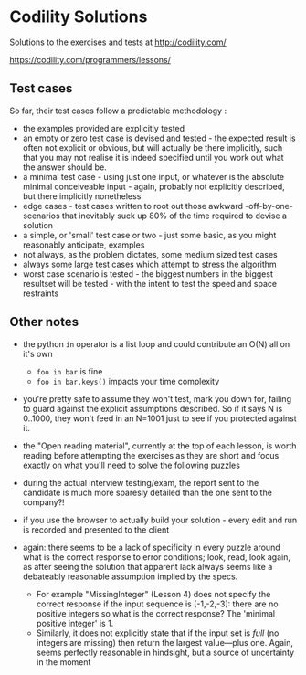 # Codility Solutions

Solutions to the exercises and tests at http://codility.com/

https://codility.com/programmers/lessons/

## Test cases

So far, their test cases follow a predictable methodology :

* the examples provided are explicitly tested
* an empty or zero test case is devised and tested - the expected result is often not explicit or obvious, but will actually be there implicitly, such that you may not realise it is indeed specified until you work out what the answer should be.
* a minimal test case - using just one input, or whatever is the absolute minimal conceiveable input - again, probably not explicitly described, but there implicitly nonetheless
* edge cases - test cases written to root out those awkward -off-by-one- scenarios that inevitably suck up 80% of the time required to devise a solution
* a simple, or 'small' test case or two - just some basic, as you might reasonably anticipate, examples
* not always, as the problem dictates, some medium sized test cases
* always some large test cases which attempt to stress the algorithm
* worst case scenario is tested - the biggest numbers in the biggest resultset will be tested - with the intent to test the speed and space restraints

## Other notes

* the python `in` operator is a list loop and could contribute an O(N) all on it's own
    * `foo in bar` is fine
    * `foo in bar.keys()` impacts your time complexity
* you're pretty safe to assume they won't test, mark you down for, failing to guard against the explicit assumptions described. So if it says N is 0..1000, they won't feed in an N=1001 just to see if you protected against it.
* the "Open reading material", currently at the top of each lesson, is worth reading before attempting the exercises as they are short and focus exactly on what you'll need to solve the following puzzles
* during the actual interview testing/exam, the report sent to the candidate is much more sparesly detailed than the one sent to the company?!
* if you use the browser to actually build your solution - every edit and run is recorded and presented to the client
* again: there seems to be a lack of specificity in every puzzle around what is the correct response to error conditions; look, read, look again, as
   after seeing the solution that apparent lack always seems like a debateably reasonable assumption implied by the specs.
   
   * For example "MissingInteger" (Lesson 4) does not specify the correct response if the input sequence is [-1,-2,-3]:
   there are no positive integers so what is the correct response? The 'minimal positive integer' is 1.
   * Similarly, it does not explicitly state that if the input set is _full_ (no integers are missing) then return 
   the largest value—plus one.  Again, seems perfectly reasonable in hindsight, but a source of uncertainty in the moment
